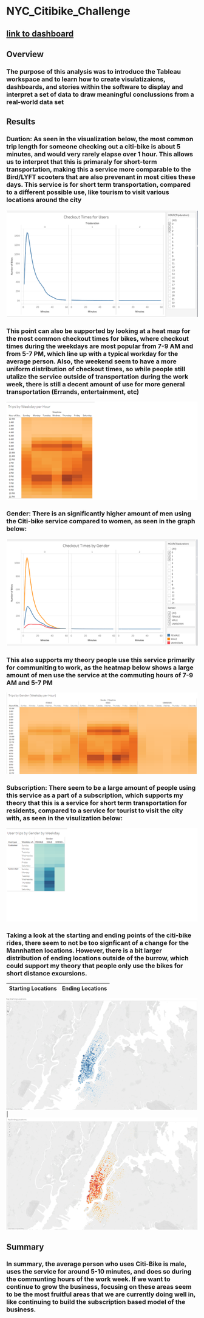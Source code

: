 # NYC_Citibike_Challenge
## [link to dashboard](https://public.tableau.com/app/profile/jack.madden1367/viz/CitiBikeTableauAssignment/Story1)
## Overview
### The purpose of this analysis was to introduce the Tableau workspace and to learn how to create visulatizaions, dashboards, and stories within the software to display and interpret a set of data to draw meaningful conclussions from a real-world data set
## Results
### Duation: As seen in the visualization below, the most common trip length for someone checking out a citi-bike is about 5 minutes, and would very rarely elapse over 1 hour. This allows us to interpret that this is primaraly for short-term transportation, making this a service more comparable to the Bird/LYFT scooters that are also prevenant in most cities these days. This service is for short term transportation, compared to a different possible use, like tourism to visit various locations around the city
![viz 1](/Mod14viz/viz1.png)
### This point can also be supported by looking at a heat map for the most common checkout times for bikes, where checkout times during the weekdays are most popular from 7-9 AM and from 5-7 PM, which line up with a typical workday for the average person. Also, the weekend seem to have a more uniform distribution of checkout times, so while people still utalize the service outside of transportation during the work week, there is still a decent amount of use for more general transportation (Errands, entertainment, etc)
![viz 3](/Mod14viz/viz3.png)
### Gender: There is an significantly higher amount of men using the Citi-bike service compared to women, as seen in the graph below:
![viz 2](/Mod14viz/viz2.png)
### This also supports my theory people use this service primarily for communiting to work, as the heatmap below shows a large amount of men use the service at the commuting hours of 7-9 AM and 5-7 PM
![viz 4](/Mod14viz/viz4.png)
### Subscription: There seem to be a large amount of people using this service as a part of a subscription, which supports my theory that this is a service for short term transportation for residents, compared to a service for tourist to visit the city with, as seen in the visulization below: 
![viz 5](/Mod14viz/viz5.png)
### Taking a look at the starting and ending points of the citi-bike rides, there seem to not be too signficant of a change for the Mannhatten locations. However, there is a bit larger distribution of ending locations outside of the burrow, which could support my theory that people only use the bikes for short distance excursions.
Starting Locations                    | Ending Locations                   
:------------------------------------:|:-----------------------------------:
![viz 6](/Mod14viz/viz6.png)            
| ![viz 7](/Mod14viz/viz7.png)
## Summary
### In summary, the average person who uses Citi-Bike is male, uses the service for around 5-10 minutes, and does so during the communting hours of the work week. If we want to continue to grow the business, focusing on these areas seem to be the most fruitful areas that we are currently doing well in, like continuing to build the subscription based model of the business. 

